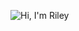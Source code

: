 
![Hi, I'm Riley](https://github.com/rilieo/rilieo/assets/94800352/4c064bab-a763-429e-99cb-f3bedae289b9)

<!--
**rilieo/rilieo** is a ✨ _special_ ✨ repository because its `README.md` (this file) appears on your GitHub profile.

Here are some ideas to get you started:

- 🔭 I’m currently working on ...
- 🌱 I’m currently learning ...
- 👯 I’m looking to collaborate on ...
- 🤔 I’m looking for help with ...
- 💬 Ask me about ...
- 📫 How to reach me: ...
- 😄 Pronouns: ...
- ⚡ Fun fact: ...
-->
